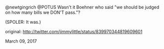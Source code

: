 @newtgingrich @POTUS Wasn't it Boehner who said "we should be judged on how many bills we DON'T pass."? 

(SPOLER: It was.) 

original: http://twitter.com/jimmylittle/status/839970344819609601 

March 09, 2017